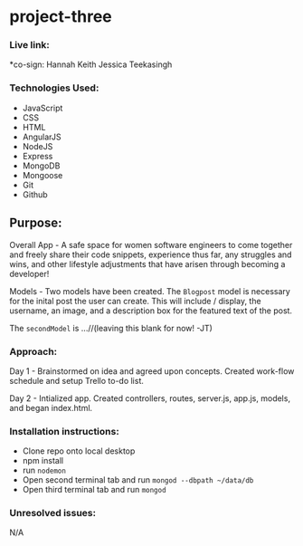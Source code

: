 # project-three


### Live link:


*co-sign: Hannah Keith
Jessica Teekasingh


### Technologies Used:
* JavaScript  
* CSS  
* HTML  
* AngularJS   
* NodeJS  
* Express  
* MongoDB  
* Mongoose  
* Git  
* Github



## Purpose:
Overall App -
A safe space for women software engineers to come together and freely share their code snippets, experience thus far, any struggles and wins, and other lifestyle adjustments that have arisen through becoming a developer!

Models -
Two models have been created.
The ```Blogpost``` model is necessary for the inital post the user can create. This will include / display, the username, an image, and a description box for the featured text of the post.

The ```secondModel``` is ...//(leaving this blank for now! -JT)



### Approach:
Day 1 -
Brainstormed on idea and agreed upon concepts. Created work-flow schedule and setup Trello to-do list.

Day 2 -
Intialized app. Created controllers, routes, server.js, app.js, models, and began index.html.



### Installation instructions:
* Clone repo onto local desktop  
* npm install
* run ```nodemon```  
* Open second terminal tab and run ```mongod --dbpath ~/data/db```  
* Open third terminal tab and run ```mongod```



### Unresolved issues:
N/A
